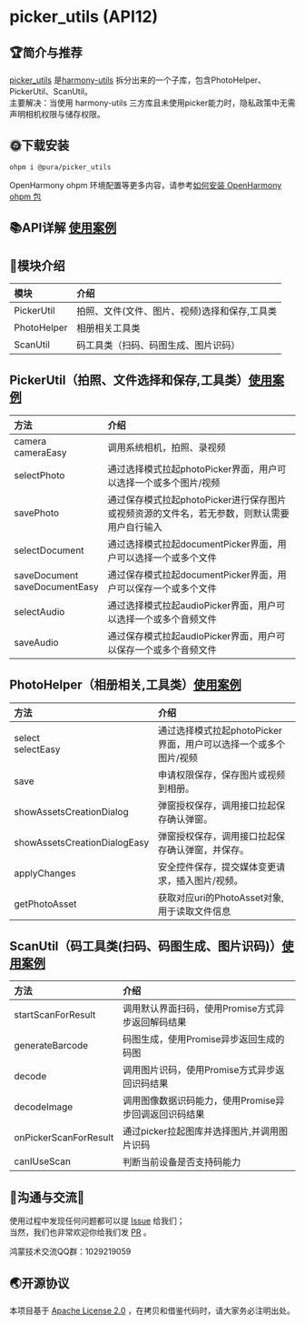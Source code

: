 # picker_utils (API12)

## 🏆简介与推荐

[picker_utils](https://ohpm.openharmony.cn/#/cn/detail/@pura%2Fpicker_utils)
是[harmony-utils](https://ohpm.openharmony.cn/#/cn/detail/@pura%2Fharmony-utils)
拆分出来的一个子库，包含PhotoHelper、PickerUtil、ScanUtil。   
主要解决：当使用 harmony-utils 三方库且未使用picker能力时，隐私政策中无需声明相机权限与储存权限。

## 🌞下载安装

`ohpm i @pura/picker_utils`

OpenHarmony ohpm
环境配置等更多内容，请参考[如何安装 OpenHarmony ohpm 包](https://ohpm.openharmony.cn/#/cn/help/downloadandinstall)
<br>

## 📚API详解 [使用案例](https://gitee.com/tongyuyan/harmony-utils/blob/master/entry/src/main/ets/pages/plug/MimeTypesPage.ets)

## 📂模块介绍

| 模块          | 介绍                       |
|:------------|:-------------------------|
| PickerUtil  | 拍照、文件(文件、图片、视频)选择和保存,工具类 |
| PhotoHelper | 相册相关工具类                  |
| ScanUtil    | 码工具类（扫码、码图生成、图片识码）       |

## PickerUtil（拍照、文件选择和保存,工具类）[使用案例](https://gitee.com/tongyuyan/harmony-utils/blob/master/entry/src/main/ets/pages/utils/PickerUtilPage.ets)

| 方法                               | 介绍                                                  |
|:---------------------------------|:----------------------------------------------------|
| camera<br>cameraEasy             | 调用系统相机，拍照、录视频                                       |
| selectPhoto                      | 通过选择模式拉起photoPicker界面，用户可以选择一个或多个图片/视频              |
| savePhoto                        | 通过保存模式拉起photoPicker进行保存图片或视频资源的文件名，若无参数，则默认需要用户自行输入 |
| selectDocument                   | 通过选择模式拉起documentPicker界面，用户可以选择一个或多个文件              |
| saveDocument<br>saveDocumentEasy | 通过保存模式拉起documentPicker界面，用户可以保存一个或多个文件              |
| selectAudio                      | 通过选择模式拉起audioPicker界面，用户可以选择一个或多个音频文件               |
| saveAudio                        | 通过保存模式拉起audioPicker界面，用户可以保存一个或多个音频文件               |

## PhotoHelper（相册相关,工具类）[使用案例](https://gitee.com/tongyuyan/harmony-utils/blob/master/entry/src/main/ets/pages/utils/PhotoHelperPage.ets)

| 方法                           | 介绍                                     |
|:-----------------------------|:---------------------------------------|
| select<br>selectEasy         | 通过选择模式拉起photoPicker界面，用户可以选择一个或多个图片/视频 |
| save                         | 申请权限保存，保存图片或视频到相册。                     |
| showAssetsCreationDialog     | 弹窗授权保存，调用接口拉起保存确认弹窗。                   |
| showAssetsCreationDialogEasy | 弹窗授权保存，调用接口拉起保存确认弹窗，并保存。               |
| applyChanges                 | 安全控件保存，提交媒体变更请求，插入图片/视频。               |
| getPhotoAsset                | 获取对应uri的PhotoAsset对象,用于读取文件信息          |

## ScanUtil（码工具类(扫码、码图生成、图片识码)）[使用案例](https://gitee.com/tongyuyan/harmony-utils/blob/master/entry/src/main/ets/pages/utils/ScanUtilPage.ets)

| 方法                    | 介绍                             |
|:----------------------|:-------------------------------|
| startScanForResult    | 调用默认界面扫码，使用Promise方式异步返回解码结果   |
| generateBarcode       | 码图生成，使用Promise异步返回生成的码图        |
| decode                | 调用图片识码，使用Promise方式异步返回识码结果     |
| decodeImage           | 调用图像数据识码能力，使用Promise异步回调返回识码结果 |
| onPickerScanForResult | 通过picker拉起图库并选择图片,并调用图片识码      |
| canIUseScan           | 判断当前设备是否支持码能力                  |

## 🍎沟通与交流🙏

使用过程中发现任何问题都可以提 [Issue](https://gitee.com/tongyuyan/harmony-utils/issues) 给我们；   
当然，我们也非常欢迎你给我们发 [PR](https://gitee.com/tongyuyan/harmony-utils/pulls) 。

鸿蒙技术交流QQ群：1029219059

## 🌏开源协议

本项目基于 [Apache License 2.0](https://www.apache.org/licenses/LICENSE-2.0.html) ，在拷贝和借鉴代码时，请大家务必注明出处。
